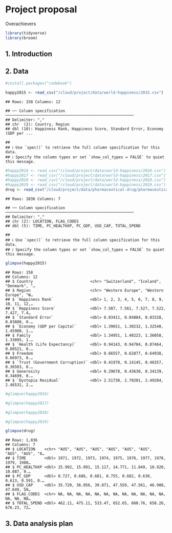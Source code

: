 Project proposal
================
Overachievers

``` r
library(tidyverse)
library(broom)
```

## 1. Introduction

## 2. Data

``` r
#install.packages("codebook")
```

``` r
happy2015 <- read_csv("/cloud/project/data/world-happiness/2015.csv")
```

    ## Rows: 158 Columns: 12

    ## ── Column specification ────────────────────────────────────────────────────────
    ## Delimiter: ","
    ## chr  (2): Country, Region
    ## dbl (10): Happiness Rank, Happiness Score, Standard Error, Economy (GDP per ...

    ## 
    ## ℹ Use `spec()` to retrieve the full column specification for this data.
    ## ℹ Specify the column types or set `show_col_types = FALSE` to quiet this message.

``` r
#happy2016 <- read_csv("/cloud/project/data/world-happiness/2016.csv")
#happy2017 <- read_csv("/cloud/project/data/world-happiness/2017.csv")
#happy2018 <- read_csv("/cloud/project/data/world-happiness/2018.csv")
#happy2019 <- read_csv("/cloud/project/data/world-happiness/2019.csv")
drug <- read_csv("/cloud/project/data/pharmaceutical-drug/pharmaceutical_data_csv.csv")
```

    ## Rows: 1036 Columns: 7

    ## ── Column specification ────────────────────────────────────────────────────────
    ## Delimiter: ","
    ## chr (2): LOCATION, FLAG_CODES
    ## dbl (5): TIME, PC_HEALTHXP, PC_GDP, USD_CAP, TOTAL_SPEND

    ## 
    ## ℹ Use `spec()` to retrieve the full column specification for this data.
    ## ℹ Specify the column types or set `show_col_types = FALSE` to quiet this message.

``` r
glimpse(happy2015)
```

    ## Rows: 158
    ## Columns: 12
    ## $ Country                         <chr> "Switzerland", "Iceland", "Denmark", "…
    ## $ Region                          <chr> "Western Europe", "Western Europe", "W…
    ## $ `Happiness Rank`                <dbl> 1, 2, 3, 4, 5, 6, 7, 8, 9, 10, 11, 12,…
    ## $ `Happiness Score`               <dbl> 7.587, 7.561, 7.527, 7.522, 7.427, 7.4…
    ## $ `Standard Error`                <dbl> 0.03411, 0.04884, 0.03328, 0.03880, 0.…
    ## $ `Economy (GDP per Capita)`      <dbl> 1.39651, 1.30232, 1.32548, 1.45900, 1.…
    ## $ Family                          <dbl> 1.34951, 1.40223, 1.36058, 1.33095, 1.…
    ## $ `Health (Life Expectancy)`      <dbl> 0.94143, 0.94784, 0.87464, 0.88521, 0.…
    ## $ Freedom                         <dbl> 0.66557, 0.62877, 0.64938, 0.66973, 0.…
    ## $ `Trust (Government Corruption)` <dbl> 0.41978, 0.14145, 0.48357, 0.36503, 0.…
    ## $ Generosity                      <dbl> 0.29678, 0.43630, 0.34139, 0.34699, 0.…
    ## $ `Dystopia Residual`             <dbl> 2.51738, 2.70201, 2.49204, 2.46531, 2.…

``` r
#glimpse(happy2016)
```

``` r
#glimpse(happy2017)
```

``` r
#glimpse(happy2018)
```

``` r
#glimpse(happy2019)
```

``` r
glimpse(drug)
```

    ## Rows: 1,036
    ## Columns: 7
    ## $ LOCATION    <chr> "AUS", "AUS", "AUS", "AUS", "AUS", "AUS", "AUS", "AUS", "A…
    ## $ TIME        <dbl> 1971, 1972, 1973, 1974, 1975, 1976, 1977, 1978, 1979, 1980…
    ## $ PC_HEALTHXP <dbl> 15.992, 15.091, 15.117, 14.771, 11.849, 10.920, 10.087, 9.…
    ## $ PC_GDP      <dbl> 0.727, 0.686, 0.681, 0.755, 0.682, 0.630, 0.613, 0.591, 0.…
    ## $ USD_CAP     <dbl> 35.720, 36.056, 39.871, 47.559, 47.561, 46.908, 47.649, 50…
    ## $ FLAG_CODES  <chr> NA, NA, NA, NA, NA, NA, NA, NA, NA, NA, NA, NA, NA, NA, NA…
    ## $ TOTAL_SPEND <dbl> 462.11, 475.11, 533.47, 652.65, 660.76, 658.26, 676.23, 72…

## 3. Data analysis plan
